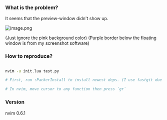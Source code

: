 ### What is the problem?

It seems that the preview-window didn't show up.

![image.png](https://s2.loli.net/2022/01/09/K3w4ZeqAzgvh1XM.png)

(Just ignore the pink background color) (Purple border below the floating window is from my screenshot software)

### How to reproduce?

```BASH

nvim -u init.lua test.py

# First, run :PackerInstall to install newest deps. (I use fastgit due to the slow network in my erea to access github directly)

# In nvim, move cursor to any function then press `gr`
```

### Version

nvim 0.6.1

